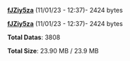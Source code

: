 [**fJZiy5za**](/data/fJZiy5za.txt) (11/01/23 - 12:37)- 2424 bytes

[**fJZiy5za**](/data/fJZiy5za.txt) (11/01/23 - 12:37)- 2424 bytes

**Total Datas**: 3808

**Total Size**: 23.90 MB / 23.9 MB